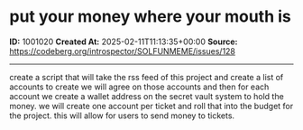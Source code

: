 # put your money where your mouth is

**ID:** 1001020
**Created At:** 2025-02-11T11:13:35+00:00
**Source:** https://codeberg.org/introspector/SOLFUNMEME/issues/128

---

create a script that will take the rss feed of this project and create a list of accounts to create
we will agree on those accounts and then for each account we create a wallet address on the secret vault system to hold the money. we will create one account per ticket and roll that into the budget for the project. this will allow for users to send money to tickets. 